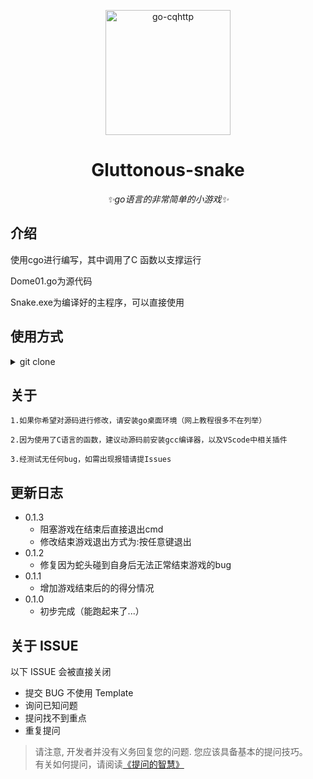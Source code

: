 <p align="center">
  <a href="https://www.yangshaojie.com/">
    <img src="https://avatars.githubusercontent.com/u/87823528?v=4" width="200" height="200" alt="go-cqhttp">
  </a>
</p>


<div align="center">

# Gluttonous-snake

_✨go语言的非常简单的小游戏✨_  

</div>

## 介绍

使用cgo进行编写，其中调用了C 函数以支撑运行

Dome01.go为源代码

Snake.exe为编译好的主程序，可以直接使用

## 使用方式

<details>
<summary>git clone</summary>

```
git clone https://github.com/Reversedeer/nonebot_plugin_openai.git
```

</details>

## 关于

```
1.如果你希望对源码进行修改，请安装go桌面环境（网上教程很多不在列举）

2.因为使用了C语言的函数，建议动源码前安装gcc编译器，以及VScode中相关插件

3.经测试无任何bug，如需出现报错请提Issues
```



## 更新日志

- 0.1.3
  - 阻塞游戏在结束后直接退出cmd
  - 修改结束游戏退出方式为:按任意键退出
- 0.1.2
  - 修复因为蛇头碰到自身后无法正常结束游戏的bug
- 0.1.1
  - 增加游戏结束后的的得分情况
- 0.1.0
  - 初步完成（能跑起来了...）



## 关于 ISSUE

以下 ISSUE 会被直接关闭

- 提交 BUG 不使用 Template
- 询问已知问题
- 提问找不到重点
- 重复提问

> 请注意, 开发者并没有义务回复您的问题. 您应该具备基本的提问技巧。  
> 有关如何提问，请阅读[《提问的智慧》](https://github.com/ryanhanwu/How-To-Ask-Questions-The-Smart-Way/blob/main/README-zh_CN.md)
